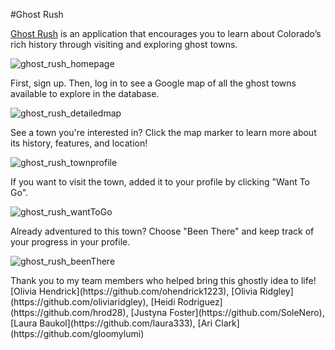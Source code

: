 #Ghost Rush

[Ghost Rush](https://ghost-rush.herokuapp.com/) is an application that encourages you to learn about Colorado’s rich history through visiting and exploring ghost towns.</p>

![ghost_rush_homepage](https://github.com/KatieAJenkins/ghost_rush/blob/master/ghost_rush_screenshots/ghost_rush_homepage.png "Ghost Rush Homepage")

<p>First, sign up. Then, log in to see a Google map of all the ghost towns available to explore in the database.</p>

![ghost_rush_detailedmap](https://github.com/KatieAJenkins/ghost_rush/blob/master/ghost_rush_screenshots/ghost_rush_detailedmappage.png "Detailed Map Page")

<p>See a town you're interested in? Click the map marker to learn more about its history, features, and location!</p>

![ghost_rush_townprofile](https://github.com/KatieAJenkins/ghost_rush/blob/master/ghost_rush_screenshots/ghost_rush_town_profile.png "Town Profile Page")

<p>If you want to visit the town, added it to your profile by clicking "Want To Go".</p>

![ghost_rush_wantToGo](https://github.com/KatieAJenkins/ghost_rush/blob/master/ghost_rush_screenshots/ghost_rush_want.png "Want To Go")

<p>Already adventured to this town? Choose "Been There" and keep track of your progress in your profile.</p>

![ghost_rush_beenThere](https://github.com/KatieAJenkins/ghost_rush/blob/master/ghost_rush_screenshots/ghost_rush_been.png "Been There")

<p>Thank you to my team members who helped bring this ghostly idea to life! [Olivia Hendrick](https://github.com/ohendrick1223), [Olivia Ridgley](https://github.com/oliviaridgley), [Heidi Rodriguez](https://github.com/hrod28), [Justyna Foster](https://github.com/SoleNero), [Laura Baukol](https://github.com/laura333), [Ari Clark](https://github.com/gloomylumi)
